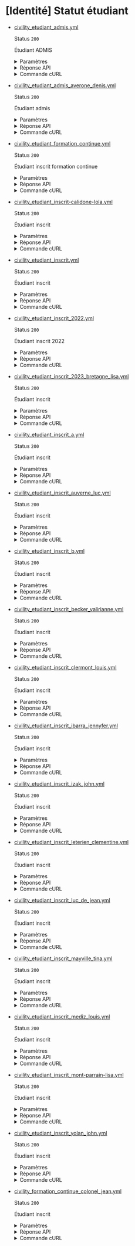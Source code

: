 # [Identité] Statut étudiant
* [civility_etudiant_admis.yml](civility_etudiant_admis.yml)

  Status `200`

  Étudiant ADMIS

  <details><summary>Paramètres</summary>
  <p>

  ```json
  {
    "nomNaissance": "MELINARD",
    "prenom": "PATRICK",
    "anneeDateNaissance": 1990,
    "moisDateNaissance": 1,
    "jourDateNaissance": 1,
    "sexeEtatCivil": "M",
    "codeCogInseeCommuneNaissance": "78000"
  }
  ```

  </p>
  </details>

  <details><summary>Réponse API</summary>
  <p>

  ```json
  {
    "data": {
      "identite": {
        "nom_naissance": "MELINARD",
        "prenom": "PATRICK",
        "date_naissance": "1990-01-01"
      },
      "admissions": [
        {
          "date_debut": "2023-07-01",
          "date_fin": "2024-08-31",
          "est_inscrit": false,
          "regime_formation": {
            "libelle": "formation initiale",
            "code": "RF1"
          },
          "code_cog_insee_commune": "75009",
          "etablissement_etudes": {
            "uai": "0331023W",
            "nom": "Université Paris Saclay"
          }
        }
      ]
    },
    "links": {
    },
    "meta": {
    }
  }
  ```

  </p>
  </details>

  <details><summary>Commande cURL</summary>
  <p>

  ```bash
  curl -H "X-Api-Key: $token" \
    -G -d 'nomNaissance=MELINARD' -d 'prenom=PATRICK' -d 'anneeDateNaissance=1990' -d 'moisDateNaissance=1' -d 'jourDateNaissance=1' -d 'sexeEtatCivil=M' -d 'codeCogInseeCommuneNaissance=78000' \
    --url "https://staging.particulier.api.gouv.fr/v3/mesri/statut_etudiant/identite"
  ```

  </p>
  </details>
* [civility_etudiant_admis_averone_denis.yml](civility_etudiant_admis_averone_denis.yml)

  Status `200`

  Étudiant admis

  <details><summary>Paramètres</summary>
  <p>

  ```json
  {
    "nomNaissance": "Avérone",
    "prenom": "Denis",
    "anneeDateNaissance": 2005,
    "moisDateNaissance": 8,
    "jourDateNaissance": 1,
    "sexeEtatCivil": "M",
    "codeCogInseeCommuneNaissance": "78646"
  }
  ```

  </p>
  </details>

  <details><summary>Réponse API</summary>
  <p>

  ```json
  {
    "data": {
      "identite": {
        "nom_naissance": "Avérone",
        "prenom": "Denis",
        "date_naissance": "2005-08-01"
      },
      "admissions": [
        {
          "date_debut": "2024-09-01",
          "date_fin": "2025-07-31",
          "est_inscrit": false,
          "regime_formation": {
            "libelle": "formation initiale",
            "code": "RF1"
          },
          "code_cog_insee_commune": "93430",
          "etablissement_etudes": {
            "uai": "0331023W",
            "nom": "Université Sorbonne Paris Nord"
          }
        }
      ]
    },
    "links": {
    },
    "meta": {
    }
  }
  ```

  </p>
  </details>

  <details><summary>Commande cURL</summary>
  <p>

  ```bash
  curl -H "X-Api-Key: $token" \
    -G -d 'nomNaissance=Av%C3%A9rone' -d 'prenom=Denis' -d 'anneeDateNaissance=2005' -d 'moisDateNaissance=8' -d 'jourDateNaissance=1' -d 'sexeEtatCivil=M' -d 'codeCogInseeCommuneNaissance=78646' \
    --url "https://staging.particulier.api.gouv.fr/v3/mesri/statut_etudiant/identite"
  ```

  </p>
  </details>
* [civility_etudiant_formation_continue.yml](civility_etudiant_formation_continue.yml)

  Status `200`

  Étudiant inscrit formation continue

  <details><summary>Paramètres</summary>
  <p>

  ```json
  {
    "nomNaissance": "SOULI",
    "prenom": "Walid",
    "anneeDateNaissance": 1998,
    "moisDateNaissance": 1,
    "jourDateNaissance": 1,
    "sexeEtatCivil": "M",
    "codeCogInseeCommuneNaissance": "78000"
  }
  ```

  </p>
  </details>

  <details><summary>Réponse API</summary>
  <p>

  ```json
  {
    "data": {
      "identite": {
        "nom_naissance": "SOULI",
        "prenom": "Walid",
        "date_naissance": "1998-01-01"
      },
      "admissions": [
        {
          "date_debut": "2023-07-01",
          "date_fin": "2024-08-31",
          "est_inscrit": true,
          "regime_formation": {
            "libelle": "formation continue",
            "code": "RF5"
          },
          "code_cog_insee_commune": "75009",
          "etablissement_etudes": {
            "uai": "0331023W",
            "nom": "Université Paris Saclay"
          }
        }
      ]
    },
    "links": {
    },
    "meta": {
    }
  }
  ```

  </p>
  </details>

  <details><summary>Commande cURL</summary>
  <p>

  ```bash
  curl -H "X-Api-Key: $token" \
    -G -d 'nomNaissance=SOULI' -d 'prenom=Walid' -d 'anneeDateNaissance=1998' -d 'moisDateNaissance=1' -d 'jourDateNaissance=1' -d 'sexeEtatCivil=M' -d 'codeCogInseeCommuneNaissance=78000' \
    --url "https://staging.particulier.api.gouv.fr/v3/mesri/statut_etudiant/identite"
  ```

  </p>
  </details>
* [civility_etudiant_inscrit-calidone-lola.yml](civility_etudiant_inscrit-calidone-lola.yml)

  Status `200`

  Étudiant inscrit

  <details><summary>Paramètres</summary>
  <p>

  ```json
  {
    "nomNaissance": "CALIDONE",
    "prenom": "Lola",
    "anneeDateNaissance": 2005,
    "moisDateNaissance": 1,
    "jourDateNaissance": 1,
    "sexeEtatCivil": "F",
    "codeCogInseeCommuneNaissance": "75109"
  }
  ```

  </p>
  </details>

  <details><summary>Réponse API</summary>
  <p>

  ```json
  {
    "data": {
      "identite": {
        "nom_naissance": "CALIDONE",
        "prenom": "Lola",
        "date_naissance": "2005-01-01"
      },
      "admissions": [
        {
          "date_debut": "2024-09-01",
          "date_fin": "2025-07-31",
          "est_inscrit": true,
          "regime_formation": {
            "libelle": "formation initiale",
            "code": "RF1"
          },
          "code_cog_insee_commune": "92000",
          "etablissement_etudes": {
            "uai": "0334523W",
            "nom": "Université Paris Nanterre"
          }
        }
      ]
    },
    "links": {
    },
    "meta": {
    }
  }
  ```

  </p>
  </details>

  <details><summary>Commande cURL</summary>
  <p>

  ```bash
  curl -H "X-Api-Key: $token" \
    -G -d 'nomNaissance=CALIDONE' -d 'prenom=Lola' -d 'anneeDateNaissance=2005' -d 'moisDateNaissance=1' -d 'jourDateNaissance=1' -d 'sexeEtatCivil=F' -d 'codeCogInseeCommuneNaissance=75109' \
    --url "https://staging.particulier.api.gouv.fr/v3/mesri/statut_etudiant/identite"
  ```

  </p>
  </details>
* [civility_etudiant_inscrit.yml](civility_etudiant_inscrit.yml)

  Status `200`

  Étudiant inscrit

  <details><summary>Paramètres</summary>
  <p>

  ```json
  {
    "nomNaissance": "MARTIN",
    "prenom": "Jacques",
    "anneeDateNaissance": 2004,
    "moisDateNaissance": 1,
    "jourDateNaissance": 1,
    "sexeEtatCivil": "M",
    "codeCogInseeCommuneNaissance": "75102"
  }
  ```

  </p>
  </details>

  <details><summary>Réponse API</summary>
  <p>

  ```json
  {
    "data": {
      "identite": {
        "nom_naissance": "Martin",
        "prenom": "Jacques",
        "date_naissance": "2004-01-01"
      },
      "admissions": [
        {
          "date_debut": "2024-10-01",
          "date_fin": "2025-08-31",
          "est_inscrit": true,
          "regime_formation": {
            "libelle": "formation initiale",
            "code": "RF1"
          },
          "code_cog_insee_commune": "92000",
          "etablissement_etudes": {
            "uai": "0330023W",
            "nom": "Université Paris Nanterre"
          }
        }
      ]
    },
    "links": {
    },
    "meta": {
    }
  }
  ```

  </p>
  </details>

  <details><summary>Commande cURL</summary>
  <p>

  ```bash
  curl -H "X-Api-Key: $token" \
    -G -d 'nomNaissance=MARTIN' -d 'prenom=Jacques' -d 'anneeDateNaissance=2004' -d 'moisDateNaissance=1' -d 'jourDateNaissance=1' -d 'sexeEtatCivil=M' -d 'codeCogInseeCommuneNaissance=75102' \
    --url "https://staging.particulier.api.gouv.fr/v3/mesri/statut_etudiant/identite"
  ```

  </p>
  </details>
* [civility_etudiant_inscrit_2022.yml](civility_etudiant_inscrit_2022.yml)

  Status `200`

  Étudiant inscrit 2022

  <details><summary>Paramètres</summary>
  <p>

  ```json
  {
    "nomNaissance": "SOULI",
    "prenom": "Asma",
    "anneeDateNaissance": 2002,
    "moisDateNaissance": 1,
    "jourDateNaissance": 1,
    "sexeEtatCivil": "M",
    "codeCogInseeCommuneNaissance": "75002"
  }
  ```

  </p>
  </details>

  <details><summary>Réponse API</summary>
  <p>

  ```json
  {
    "data": {
      "identite": {
        "nom_naissance": "SOULI",
        "prenom": "Asma",
        "date_naissance": "2002-01-01"
      },
      "admissions": [
        {
          "date_debut": "2022-07-01",
          "date_fin": "2023-08-31",
          "est_inscrit": true,
          "regime_formation": {
            "libelle": "formation initiale",
            "code": "RF1"
          },
          "code_cog_insee_commune": "75009",
          "etablissement_etudes": {
            "uai": "0331023W",
            "nom": "Université Paris Saclay"
          }
        }
      ]
    },
    "links": {
    },
    "meta": {
    }
  }
  ```

  </p>
  </details>

  <details><summary>Commande cURL</summary>
  <p>

  ```bash
  curl -H "X-Api-Key: $token" \
    -G -d 'nomNaissance=SOULI' -d 'prenom=Asma' -d 'anneeDateNaissance=2002' -d 'moisDateNaissance=1' -d 'jourDateNaissance=1' -d 'sexeEtatCivil=M' -d 'codeCogInseeCommuneNaissance=75002' \
    --url "https://staging.particulier.api.gouv.fr/v3/mesri/statut_etudiant/identite"
  ```

  </p>
  </details>
* [civility_etudiant_inscrit_2023_bretagne_lisa.yml](civility_etudiant_inscrit_2023_bretagne_lisa.yml)

  Status `200`

  Étudiant inscrit

  <details><summary>Paramètres</summary>
  <p>

  ```json
  {
    "nomNaissance": "BRETAGNE",
    "prenom": "Lisa",
    "anneeDateNaissance": 2005,
    "moisDateNaissance": 6,
    "jourDateNaissance": 1,
    "sexeEtatCivil": "F",
    "codeCogInseeCommuneNaissance": "93008"
  }
  ```

  </p>
  </details>

  <details><summary>Réponse API</summary>
  <p>

  ```json
  {
    "data": {
      "identite": {
        "nom_naissance": "BRETAGNE",
        "prenom": "Lisa",
        "date_naissance": "2005-06-01"
      },
      "admissions": [
        {
          "date_debut": "2023-09-01",
          "date_fin": "2024-07-31",
          "est_inscrit": true,
          "regime_formation": {
            "libelle": "formation initiale",
            "code": "RF1"
          },
          "code_cog_insee_commune": "93430",
          "etablissement_etudes": {
            "uai": "0331023W",
            "nom": " Université Sorbonne Paris Nord"
          }
        }
      ]
    },
    "links": {
    },
    "meta": {
    }
  }
  ```

  </p>
  </details>

  <details><summary>Commande cURL</summary>
  <p>

  ```bash
  curl -H "X-Api-Key: $token" \
    -G -d 'nomNaissance=BRETAGNE' -d 'prenom=Lisa' -d 'anneeDateNaissance=2005' -d 'moisDateNaissance=6' -d 'jourDateNaissance=1' -d 'sexeEtatCivil=F' -d 'codeCogInseeCommuneNaissance=93008' \
    --url "https://staging.particulier.api.gouv.fr/v3/mesri/statut_etudiant/identite"
  ```

  </p>
  </details>
* [civility_etudiant_inscrit_a.yml](civility_etudiant_inscrit_a.yml)

  Status `200`

  Étudiant inscrit

  <details><summary>Paramètres</summary>
  <p>

  ```json
  {
    "nomNaissance": "JUIN",
    "prenom": "Romuald",
    "anneeDateNaissance": 2005,
    "moisDateNaissance": 6,
    "jourDateNaissance": 15,
    "sexeEtatCivil": "M",
    "codeCogInseeCommuneNaissance": "75115"
  }
  ```

  </p>
  </details>

  <details><summary>Réponse API</summary>
  <p>

  ```json
  {
    "data": {
      "identite": {
        "nom_naissance": "Juin",
        "prenom": "Romuald",
        "date_naissance": "2005-06-15"
      },
      "admissions": [
        {
          "date_debut": "2024-09-01",
          "date_fin": "2025-08-31",
          "est_inscrit": true,
          "regime_formation": {
            "libelle": "formation initiale",
            "code": "RF1"
          },
          "code_cog_insee_commune": "92000",
          "etablissement_etudes": {
            "uai": "0330023W",
            "nom": "Université Paris Nanterre"
          }
        }
      ]
    },
    "links": {
    },
    "meta": {
    }
  }
  ```

  </p>
  </details>

  <details><summary>Commande cURL</summary>
  <p>

  ```bash
  curl -H "X-Api-Key: $token" \
    -G -d 'nomNaissance=JUIN' -d 'prenom=Romuald' -d 'anneeDateNaissance=2005' -d 'moisDateNaissance=6' -d 'jourDateNaissance=15' -d 'sexeEtatCivil=M' -d 'codeCogInseeCommuneNaissance=75115' \
    --url "https://staging.particulier.api.gouv.fr/v3/mesri/statut_etudiant/identite"
  ```

  </p>
  </details>
* [civility_etudiant_inscrit_auverne_luc.yml](civility_etudiant_inscrit_auverne_luc.yml)

  Status `200`

  Étudiant inscrit

  <details><summary>Paramètres</summary>
  <p>

  ```json
  {
    "nomNaissance": "AUVERNE",
    "prenom": "Luc",
    "anneeDateNaissance": 2006,
    "moisDateNaissance": 2,
    "jourDateNaissance": 1,
    "sexeEtatCivil": "M",
    "codeCogInseeCommuneNaissance": "95018"
  }
  ```

  </p>
  </details>

  <details><summary>Réponse API</summary>
  <p>

  ```json
  {
    "data": {
      "identite": {
        "nom_naissance": "AUVERNE",
        "prenom": "Luc",
        "date_naissance": "2006-02-01"
      },
      "admissions": [
        {
          "date_debut": "2025-01-01",
          "date_fin": "2025-08-31",
          "est_inscrit": true,
          "regime_formation": {
            "libelle": "formation initiale",
            "code": "RF1"
          },
          "code_cog_insee_commune": "78000",
          "etablissement_etudes": {
            "uai": "0331034W",
            "nom": " Université de Versailles"
          }
        }
      ]
    },
    "links": {
    },
    "meta": {
    }
  }
  ```

  </p>
  </details>

  <details><summary>Commande cURL</summary>
  <p>

  ```bash
  curl -H "X-Api-Key: $token" \
    -G -d 'nomNaissance=AUVERNE' -d 'prenom=Luc' -d 'anneeDateNaissance=2006' -d 'moisDateNaissance=2' -d 'jourDateNaissance=1' -d 'sexeEtatCivil=M' -d 'codeCogInseeCommuneNaissance=95018' \
    --url "https://staging.particulier.api.gouv.fr/v3/mesri/statut_etudiant/identite"
  ```

  </p>
  </details>
* [civility_etudiant_inscrit_b.yml](civility_etudiant_inscrit_b.yml)

  Status `200`

  Étudiant inscrit

  <details><summary>Paramètres</summary>
  <p>

  ```json
  {
    "nomNaissance": "JUIN",
    "prenom": "Esmeralda",
    "anneeDateNaissance": 2000,
    "moisDateNaissance": 12,
    "jourDateNaissance": 24,
    "sexeEtatCivil": "F",
    "codeCogInseeCommuneNaissance": "75113"
  }
  ```

  </p>
  </details>

  <details><summary>Réponse API</summary>
  <p>

  ```json
  {
    "data": {
      "identite": {
        "nom_naissance": "Juin",
        "prenom": "Esmeralda",
        "date_naissance": "2000-12-24"
      },
      "admissions": [
        {
          "date_debut": "2024-10-01",
          "date_fin": "2025-08-31",
          "est_inscrit": true,
          "regime_formation": {
            "libelle": "formation initiale",
            "code": "RF1"
          },
          "code_cog_insee_commune": "92000",
          "etablissement_etudes": {
            "uai": "0330023W",
            "nom": "Université Paris Nanterre"
          }
        }
      ]
    },
    "links": {
    },
    "meta": {
    }
  }
  ```

  </p>
  </details>

  <details><summary>Commande cURL</summary>
  <p>

  ```bash
  curl -H "X-Api-Key: $token" \
    -G -d 'nomNaissance=JUIN' -d 'prenom=Esmeralda' -d 'anneeDateNaissance=2000' -d 'moisDateNaissance=12' -d 'jourDateNaissance=24' -d 'sexeEtatCivil=F' -d 'codeCogInseeCommuneNaissance=75113' \
    --url "https://staging.particulier.api.gouv.fr/v3/mesri/statut_etudiant/identite"
  ```

  </p>
  </details>
* [civility_etudiant_inscrit_becker_valirianne.yml](civility_etudiant_inscrit_becker_valirianne.yml)

  Status `200`

  Étudiant inscrit

  <details><summary>Paramètres</summary>
  <p>

  ```json
  {
    "nomNaissance": "BECKER",
    "prenom": "VALIRIANNE",
    "anneeDateNaissance": 2000,
    "moisDateNaissance": 1,
    "jourDateNaissance": 1,
    "sexeEtatCivil": "F",
    "codeCogInseeCommuneNaissance": "75109"
  }
  ```

  </p>
  </details>

  <details><summary>Réponse API</summary>
  <p>

  ```json
  {
    "data": {
      "identite": {
        "nom_naissance": "BECKER",
        "prenom": "VALIRIANNE",
        "date_naissance": "2000-01-01"
      },
      "admissions": [
        {
          "date_debut": "2024-01-01",
          "date_fin": "2025-11-30",
          "est_inscrit": true,
          "regime_formation": {
            "libelle": "formation initiale",
            "code": "RF1"
          },
          "code_cog_insee_commune": "75006",
          "etablissement_etudes": {
            "uai": "0292973W",
            "nom": "Université Paris Cité"
          }
        }
      ]
    },
    "links": {
    },
    "meta": {
    }
  }
  ```

  </p>
  </details>

  <details><summary>Commande cURL</summary>
  <p>

  ```bash
  curl -H "X-Api-Key: $token" \
    -G -d 'nomNaissance=BECKER' -d 'prenom=VALIRIANNE' -d 'anneeDateNaissance=2000' -d 'moisDateNaissance=1' -d 'jourDateNaissance=1' -d 'sexeEtatCivil=F' -d 'codeCogInseeCommuneNaissance=75109' \
    --url "https://staging.particulier.api.gouv.fr/v3/mesri/statut_etudiant/identite"
  ```

  </p>
  </details>
* [civility_etudiant_inscrit_clermont_louis.yml](civility_etudiant_inscrit_clermont_louis.yml)

  Status `200`

  Étudiant inscrit

  <details><summary>Paramètres</summary>
  <p>

  ```json
  {
    "nomNaissance": "CLERMONT",
    "prenom": "Louis",
    "anneeDateNaissance": 2000,
    "moisDateNaissance": 1,
    "jourDateNaissance": 1,
    "sexeEtatCivil": "M",
    "codeCogInseeCommuneNaissance": "78646"
  }
  ```

  </p>
  </details>

  <details><summary>Réponse API</summary>
  <p>

  ```json
  {
    "data": {
      "identite": {
        "nom_naissance": "CLERMONT",
        "prenom": "Louis",
        "date_naissance": "2000-01-01"
      },
      "admissions": [
        {
          "date_debut": "2024-10-01",
          "date_fin": "2025-09-30",
          "est_inscrit": true,
          "regime_formation": {
            "libelle": "formation initiale",
            "code": "RF1"
          },
          "code_cog_insee_commune": "78100",
          "etablissement_etudes": {
            "uai": "0309023W",
            "nom": " Sciences Po"
          }
        }
      ]
    },
    "links": {
    },
    "meta": {
    }
  }
  ```

  </p>
  </details>

  <details><summary>Commande cURL</summary>
  <p>

  ```bash
  curl -H "X-Api-Key: $token" \
    -G -d 'nomNaissance=CLERMONT' -d 'prenom=Louis' -d 'anneeDateNaissance=2000' -d 'moisDateNaissance=1' -d 'jourDateNaissance=1' -d 'sexeEtatCivil=M' -d 'codeCogInseeCommuneNaissance=78646' \
    --url "https://staging.particulier.api.gouv.fr/v3/mesri/statut_etudiant/identite"
  ```

  </p>
  </details>
* [civility_etudiant_inscrit_ibarra_jennyfer.yml](civility_etudiant_inscrit_ibarra_jennyfer.yml)

  Status `200`

  Étudiant inscrit

  <details><summary>Paramètres</summary>
  <p>

  ```json
  {
    "nomNaissance": "IBARRA",
    "prenom": "JENNYFER",
    "anneeDateNaissance": 2004,
    "moisDateNaissance": 1,
    "jourDateNaissance": 1,
    "sexeEtatCivil": "F",
    "codeCogInseeCommuneNaissance": "75109"
  }
  ```

  </p>
  </details>

  <details><summary>Réponse API</summary>
  <p>

  ```json
  {
    "data": {
      "identite": {
        "nom_naissance": "IBARRA",
        "prenom": "JENNYFER",
        "date_naissance": "2000-01-01"
      },
      "admissions": [
        {
          "date_debut": "2025-01-01",
          "date_fin": "2025-12-31",
          "est_inscrit": true,
          "regime_formation": {
            "libelle": "formation initiale",
            "code": "RF1"
          },
          "code_cog_insee_commune": "75009",
          "etablissement_etudes": {
            "uai": "0361113W",
            "nom": "ESCG"
          }
        }
      ]
    },
    "links": {
    },
    "meta": {
    }
  }
  ```

  </p>
  </details>

  <details><summary>Commande cURL</summary>
  <p>

  ```bash
  curl -H "X-Api-Key: $token" \
    -G -d 'nomNaissance=IBARRA' -d 'prenom=JENNYFER' -d 'anneeDateNaissance=2004' -d 'moisDateNaissance=1' -d 'jourDateNaissance=1' -d 'sexeEtatCivil=F' -d 'codeCogInseeCommuneNaissance=75109' \
    --url "https://staging.particulier.api.gouv.fr/v3/mesri/statut_etudiant/identite"
  ```

  </p>
  </details>
* [civility_etudiant_inscrit_izak_john.yml](civility_etudiant_inscrit_izak_john.yml)

  Status `200`

  Étudiant inscrit

  <details><summary>Paramètres</summary>
  <p>

  ```json
  {
    "nomNaissance": "IZAK",
    "prenom": "John",
    "anneeDateNaissance": 2000,
    "moisDateNaissance": 1,
    "jourDateNaissance": 1,
    "sexeEtatCivil": "M",
    "codeCogInseeCommuneNaissance": "75109"
  }
  ```

  </p>
  </details>

  <details><summary>Réponse API</summary>
  <p>

  ```json
  {
    "data": {
      "identite": {
        "nom_naissance": "IZAK",
        "prenom": "John",
        "date_naissance": "2000-01-01"
      },
      "admissions": [
        {
          "date_debut": "2024-09-01",
          "date_fin": "2025-07-31",
          "est_inscrit": true,
          "regime_formation": {
            "libelle": "formation initiale",
            "code": "RF1"
          },
          "code_cog_insee_commune": "75009",
          "etablissement_etudes": {
            "uai": "0331313W",
            "nom": "ESCG"
          }
        }
      ]
    },
    "links": {
    },
    "meta": {
    }
  }
  ```

  </p>
  </details>

  <details><summary>Commande cURL</summary>
  <p>

  ```bash
  curl -H "X-Api-Key: $token" \
    -G -d 'nomNaissance=IZAK' -d 'prenom=John' -d 'anneeDateNaissance=2000' -d 'moisDateNaissance=1' -d 'jourDateNaissance=1' -d 'sexeEtatCivil=M' -d 'codeCogInseeCommuneNaissance=75109' \
    --url "https://staging.particulier.api.gouv.fr/v3/mesri/statut_etudiant/identite"
  ```

  </p>
  </details>
* [civility_etudiant_inscrit_leterien_clementine.yml](civility_etudiant_inscrit_leterien_clementine.yml)

  Status `200`

  Étudiant inscrit

  <details><summary>Paramètres</summary>
  <p>

  ```json
  {
    "nomNaissance": "LETERIEN",
    "prenom": "Clémentine",
    "anneeDateNaissance": 2000,
    "moisDateNaissance": 1,
    "jourDateNaissance": 1,
    "sexeEtatCivil": "F",
    "codeCogInseeCommuneNaissance": "99404"
  }
  ```

  </p>
  </details>

  <details><summary>Réponse API</summary>
  <p>

  ```json
  {
    "data": {
      "identite": {
        "nom_naissance": "LETERIEN",
        "prenom": "Clémentine",
        "date_naissance": "2000-01-01"
      },
      "admissions": [
        {
          "date_debut": "2024-01-01",
          "date_fin": "2025-11-30",
          "est_inscrit": true,
          "regime_formation": {
            "libelle": "formation initiale",
            "code": "RF1"
          },
          "code_cog_insee_commune": "75006",
          "etablissement_etudes": {
            "uai": "0292973W",
            "nom": "Université Paris Cité"
          }
        }
      ]
    },
    "links": {
    },
    "meta": {
    }
  }
  ```

  </p>
  </details>

  <details><summary>Commande cURL</summary>
  <p>

  ```bash
  curl -H "X-Api-Key: $token" \
    -G -d 'nomNaissance=LETERIEN' -d 'prenom=Cl%C3%A9mentine' -d 'anneeDateNaissance=2000' -d 'moisDateNaissance=1' -d 'jourDateNaissance=1' -d 'sexeEtatCivil=F' -d 'codeCogInseeCommuneNaissance=99404' \
    --url "https://staging.particulier.api.gouv.fr/v3/mesri/statut_etudiant/identite"
  ```

  </p>
  </details>
* [civility_etudiant_inscrit_luc_de_jean.yml](civility_etudiant_inscrit_luc_de_jean.yml)

  Status `200`

  Étudiant inscrit

  <details><summary>Paramètres</summary>
  <p>

  ```json
  {
    "nomNaissance": "DE JEAN",
    "prenom": "LUC",
    "anneeDateNaissance": 2000,
    "moisDateNaissance": 1,
    "jourDateNaissance": 1,
    "sexeEtatCivil": "M",
    "codeCogInseeCommuneNaissance": "99352"
  }
  ```

  </p>
  </details>

  <details><summary>Réponse API</summary>
  <p>

  ```json
  {
    "data": {
      "identite": {
        "nom_naissance": "DE JEAN",
        "prenom": "LUC",
        "date_naissance": "2000-01-01"
      },
      "admissions": [
        {
          "date_debut": "2024-01-01",
          "date_fin": "2025-11-30",
          "est_inscrit": true,
          "regime_formation": {
            "libelle": "formation initiale",
            "code": "RF1"
          },
          "code_cog_insee_commune": "75006",
          "etablissement_etudes": {
            "uai": "0292973W",
            "nom": "Université Paris Cité"
          }
        }
      ]
    },
    "links": {
    },
    "meta": {
    }
  }
  ```

  </p>
  </details>

  <details><summary>Commande cURL</summary>
  <p>

  ```bash
  curl -H "X-Api-Key: $token" \
    -G -d 'nomNaissance=DE+JEAN' -d 'prenom=LUC' -d 'anneeDateNaissance=2000' -d 'moisDateNaissance=1' -d 'jourDateNaissance=1' -d 'sexeEtatCivil=M' -d 'codeCogInseeCommuneNaissance=99352' \
    --url "https://staging.particulier.api.gouv.fr/v3/mesri/statut_etudiant/identite"
  ```

  </p>
  </details>
* [civility_etudiant_inscrit_mayville_tina.yml](civility_etudiant_inscrit_mayville_tina.yml)

  Status `200`

  Étudiant inscrit

  <details><summary>Paramètres</summary>
  <p>

  ```json
  {
    "nomNaissance": "MAYVILLE",
    "prenom": "TINA",
    "anneeDateNaissance": 2000,
    "moisDateNaissance": 1,
    "jourDateNaissance": 1,
    "sexeEtatCivil": "F",
    "codeCogInseeCommuneNaissance": "75109"
  }
  ```

  </p>
  </details>

  <details><summary>Réponse API</summary>
  <p>

  ```json
  {
    "data": {
      "identite": {
        "nom_naissance": "MAYVILLE",
        "prenom": "Tina",
        "date_naissance": "2000-01-01"
      },
      "admissions": [
        {
          "date_debut": "2024-09-01",
          "date_fin": "2025-07-31",
          "est_inscrit": true,
          "regime_formation": {
            "libelle": "formation initiale",
            "code": "RF1"
          },
          "code_cog_insee_commune": "75009",
          "etablissement_etudes": {
            "uai": "0366313W",
            "nom": "ESCG"
          }
        }
      ]
    },
    "links": {
    },
    "meta": {
    }
  }
  ```

  </p>
  </details>

  <details><summary>Commande cURL</summary>
  <p>

  ```bash
  curl -H "X-Api-Key: $token" \
    -G -d 'nomNaissance=MAYVILLE' -d 'prenom=TINA' -d 'anneeDateNaissance=2000' -d 'moisDateNaissance=1' -d 'jourDateNaissance=1' -d 'sexeEtatCivil=F' -d 'codeCogInseeCommuneNaissance=75109' \
    --url "https://staging.particulier.api.gouv.fr/v3/mesri/statut_etudiant/identite"
  ```

  </p>
  </details>
* [civility_etudiant_inscrit_mediz_louis.yml](civility_etudiant_inscrit_mediz_louis.yml)

  Status `200`

  Étudiant inscrit

  <details><summary>Paramètres</summary>
  <p>

  ```json
  {
    "nomNaissance": "MEDIZ",
    "prenom": "Louis",
    "anneeDateNaissance": 2000,
    "moisDateNaissance": 1,
    "jourDateNaissance": 1,
    "sexeEtatCivil": "M",
    "codeCogInseeCommuneNaissance": "75109"
  }
  ```

  </p>
  </details>

  <details><summary>Réponse API</summary>
  <p>

  ```json
  {
    "data": {
      "identite": {
        "nom_naissance": "MEDIZ",
        "prenom": "Louis",
        "date_naissance": "2000-01-01"
      },
      "admissions": [
        {
          "date_debut": "2024-09-01",
          "date_fin": "2025-07-31",
          "est_inscrit": true,
          "regime_formation": {
            "libelle": "formation initiale",
            "code": "RF1"
          },
          "code_cog_insee_commune": "75006",
          "etablissement_etudes": {
            "uai": "0292613W",
            "nom": "Université Paris Cité"
          }
        }
      ]
    },
    "links": {
    },
    "meta": {
    }
  }
  ```

  </p>
  </details>

  <details><summary>Commande cURL</summary>
  <p>

  ```bash
  curl -H "X-Api-Key: $token" \
    -G -d 'nomNaissance=MEDIZ' -d 'prenom=Louis' -d 'anneeDateNaissance=2000' -d 'moisDateNaissance=1' -d 'jourDateNaissance=1' -d 'sexeEtatCivil=M' -d 'codeCogInseeCommuneNaissance=75109' \
    --url "https://staging.particulier.api.gouv.fr/v3/mesri/statut_etudiant/identite"
  ```

  </p>
  </details>
* [civility_etudiant_inscrit_mont-parrain-lisa.yml](civility_etudiant_inscrit_mont-parrain-lisa.yml)

  Status `200`

  Etudiant inscrit

  <details><summary>Paramètres</summary>
  <p>

  ```json
  {
    "nomNaissance": "MONT-PARRAIN",
    "prenom": "Lisa",
    "anneeDateNaissance": 2000,
    "moisDateNaissance": 1,
    "jourDateNaissance": 1,
    "sexeEtatCivil": "F",
    "codeCogInseeCommuneNaissance": "99109"
  }
  ```

  </p>
  </details>

  <details><summary>Réponse API</summary>
  <p>

  ```json
  {
    "data": {
      "identite": {
        "nom_naissance": "MONT-PARRAIN",
        "prenom": "Lisa",
        "date_naissance": "2000-01-01"
      },
      "admissions": [
        {
          "date_debut": "2024-01-01",
          "date_fin": "2025-11-30",
          "est_inscrit": true,
          "regime_formation": {
            "libelle": "formation initiale",
            "code": "RF1"
          },
          "code_cog_insee_commune": "75006",
          "etablissement_etudes": {
            "uai": "0292973W",
            "nom": "Université Paris Cité"
          }
        }
      ]
    },
    "links": {
    },
    "meta": {
    }
  }
  ```

  </p>
  </details>

  <details><summary>Commande cURL</summary>
  <p>

  ```bash
  curl -H "X-Api-Key: $token" \
    -G -d 'nomNaissance=MONT-PARRAIN' -d 'prenom=Lisa' -d 'anneeDateNaissance=2000' -d 'moisDateNaissance=1' -d 'jourDateNaissance=1' -d 'sexeEtatCivil=F' -d 'codeCogInseeCommuneNaissance=99109' \
    --url "https://staging.particulier.api.gouv.fr/v3/mesri/statut_etudiant/identite"
  ```

  </p>
  </details>
* [civility_etudiant_inscrit_yolan_john.yml](civility_etudiant_inscrit_yolan_john.yml)

  Status `200`

  Étudiant inscrit

  <details><summary>Paramètres</summary>
  <p>

  ```json
  {
    "nomNaissance": "YOLAN",
    "prenom": "JOHN",
    "anneeDateNaissance": 2007,
    "moisDateNaissance": 1,
    "jourDateNaissance": 1,
    "sexeEtatCivil": "F",
    "codeCogInseeCommuneNaissance": "75109"
  }
  ```

  </p>
  </details>

  <details><summary>Réponse API</summary>
  <p>

  ```json
  {
    "data": {
      "identite": {
        "nom_naissance": "YOLAN",
        "prenom": "JOHN",
        "date_naissance": "2007-01-01"
      },
      "admissions": [
        {
          "date_debut": "2024-10-01",
          "date_fin": "2025-09-30",
          "est_inscrit": true,
          "regime_formation": {
            "libelle": "formation initiale",
            "code": "RF1"
          },
          "code_cog_insee_commune": "75009",
          "etablissement_etudes": {
            "uai": "0320613W",
            "nom": "ESCG"
          }
        }
      ]
    },
    "links": {
    },
    "meta": {
    }
  }
  ```

  </p>
  </details>

  <details><summary>Commande cURL</summary>
  <p>

  ```bash
  curl -H "X-Api-Key: $token" \
    -G -d 'nomNaissance=YOLAN' -d 'prenom=JOHN' -d 'anneeDateNaissance=2007' -d 'moisDateNaissance=1' -d 'jourDateNaissance=1' -d 'sexeEtatCivil=F' -d 'codeCogInseeCommuneNaissance=75109' \
    --url "https://staging.particulier.api.gouv.fr/v3/mesri/statut_etudiant/identite"
  ```

  </p>
  </details>
* [civility_formation_continue_colonel_jean.yml](civility_formation_continue_colonel_jean.yml)

  Status `200`

  Étudiant inscrit

  <details><summary>Paramètres</summary>
  <p>

  ```json
  {
    "nomNaissance": "COLONEL",
    "prenom": "Jean",
    "anneeDateNaissance": 2005,
    "moisDateNaissance": 8,
    "jourDateNaissance": 1,
    "sexeEtatCivil": "M",
    "codeCogInseeCommuneNaissance": "78646"
  }
  ```

  </p>
  </details>

  <details><summary>Réponse API</summary>
  <p>

  ```json
  {
    "data": {
      "identite": {
        "nom_naissance": "COLONEL",
        "prenom": "Jean",
        "date_naissance": "2005-08-01"
      },
      "admissions": [
        {
          "date_debut": "2024-09-01",
          "date_fin": "2025-07-31",
          "est_inscrit": true,
          "regime_formation": {
            "libelle": "formation continue",
            "code": "RF5"
          },
          "code_cog_insee_commune": "93430",
          "etablissement_etudes": {
            "uai": "0331023W",
            "nom": " Université Sorbonne Paris Nord"
          }
        }
      ]
    },
    "links": {
    },
    "meta": {
    }
  }
  ```

  </p>
  </details>

  <details><summary>Commande cURL</summary>
  <p>

  ```bash
  curl -H "X-Api-Key: $token" \
    -G -d 'nomNaissance=COLONEL' -d 'prenom=Jean' -d 'anneeDateNaissance=2005' -d 'moisDateNaissance=8' -d 'jourDateNaissance=1' -d 'sexeEtatCivil=M' -d 'codeCogInseeCommuneNaissance=78646' \
    --url "https://staging.particulier.api.gouv.fr/v3/mesri/statut_etudiant/identite"
  ```

  </p>
  </details>
